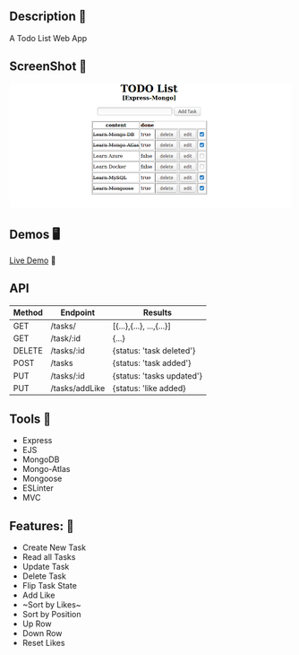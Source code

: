 ## Description 📖
A Todo List Web App

## ScreenShot 📸
<!-- ![](images/ss02.png) -->
![](images/ss03.png)


## Demos 🖥️
[Live Demo](https://todo-express-mongo.herokuapp.com/)  🚀

## API 
Method|Endpoint|Results
-|-|-
GET|/tasks/|[{...},{...}, ...,{...}]
GET|/task/:id| {...}
DELETE|/tasks/:id| {status: 'task deleted'}
POST|/tasks| {status: 'task added'}
PUT|/tasks/:id| {status: 'tasks updated'}
PUT|/tasks/addLike| {status: 'like added}

## Tools 🧰

- Express
- EJS
- MongoDB
- Mongo-Atlas
- Mongoose
- ESLinter
- MVC

## Features: 📑
- Create New Task
- Read all Tasks
- Update Task
- Delete Task
- Flip Task State
- Add Like
- ~Sort by Likes~
- Sort by Position
- Up Row
- Down Row
- Reset Likes
